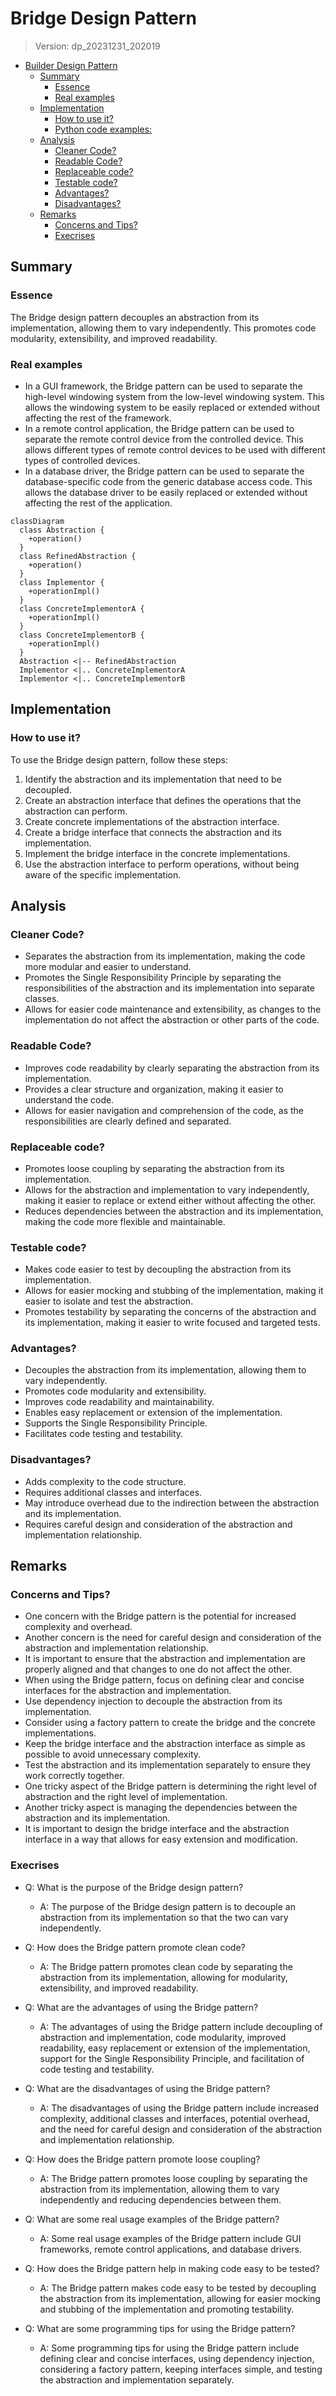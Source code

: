 
# Bridge Design Pattern
> Version: dp_20231231_202019

- [Builder Design Pattern](#builder-design-pattern)
   * [Summary](#summary)
      + [Essence](#essence)
      + [Real examples](#real-examples)
   * [Implementation](#implementation)
      + [How to use it?](#how-to-use-it)
      + [Python code examples:](#python-code-examples)
   * [Analysis](#analysis)
      + [Cleaner Code?](#cleaner-code)
      + [Readable Code?](#readable-code)
      + [Replaceable code?](#replaceable-code)
      + [Testable code?](#testable-code)
      + [Advantages?](#advantages)
      + [Disadvantages?](#disadvantages)
   * [Remarks](#remarks)
      + [Concerns and Tips?](#concerns-and-tips)
      + [Execrises](#execrises)

## Summary

### Essence
The Bridge design pattern decouples an abstraction from its implementation, allowing them to vary independently. This promotes code modularity, extensibility, and improved readability.

### Real examples

- In a GUI framework, the Bridge pattern can be used to separate the high-level windowing system from the low-level windowing system. This allows the windowing system to be easily replaced or extended without affecting the rest of the framework.
- In a remote control application, the Bridge pattern can be used to separate the remote control device from the controlled device. This allows different types of remote control devices to be used with different types of controlled devices.
- In a database driver, the Bridge pattern can be used to separate the database-specific code from the generic database access code. This allows the database driver to be easily replaced or extended without affecting the rest of the application.


```mermaid
classDiagram
  class Abstraction {
    +operation()
  }
  class RefinedAbstraction {
    +operation()
  }
  class Implementor {
    +operationImpl()
  }
  class ConcreteImplementorA {
    +operationImpl()
  }
  class ConcreteImplementorB {
    +operationImpl()
  }
  Abstraction <|-- RefinedAbstraction
  Implementor <|.. ConcreteImplementorA
  Implementor <|.. ConcreteImplementorB
```

## Implementation
### How to use it?
To use the Bridge design pattern, follow these steps:
1. Identify the abstraction and its implementation that need to be decoupled.
2. Create an abstraction interface that defines the operations that the abstraction can perform.
3. Create concrete implementations of the abstraction interface.
4. Create a bridge interface that connects the abstraction and its implementation.
5. Implement the bridge interface in the concrete implementations.
6. Use the abstraction interface to perform operations, without being aware of the specific implementation.



## Analysis
### Cleaner Code?

- Separates the abstraction from its implementation, making the code more modular and easier to understand.
- Promotes the Single Responsibility Principle by separating the responsibilities of the abstraction and its implementation into separate classes.
- Allows for easier code maintenance and extensibility, as changes to the implementation do not affect the abstraction or other parts of the code.

### Readable Code?

- Improves code readability by clearly separating the abstraction from its implementation.
- Provides a clear structure and organization, making it easier to understand the code.
- Allows for easier navigation and comprehension of the code, as the responsibilities are clearly defined and separated.

### Replaceable code?

- Promotes loose coupling by separating the abstraction from its implementation.
- Allows for the abstraction and implementation to vary independently, making it easier to replace or extend either without affecting the other.
- Reduces dependencies between the abstraction and its implementation, making the code more flexible and maintainable.

### Testable code?

- Makes code easier to test by decoupling the abstraction from its implementation.
- Allows for easier mocking and stubbing of the implementation, making it easier to isolate and test the abstraction.
- Promotes testability by separating the concerns of the abstraction and its implementation, making it easier to write focused and targeted tests.

### Advantages?

- Decouples the abstraction from its implementation, allowing them to vary independently.
- Promotes code modularity and extensibility.
- Improves code readability and maintainability.
- Enables easy replacement or extension of the implementation.
- Supports the Single Responsibility Principle.
- Facilitates code testing and testability.

### Disadvantages?

- Adds complexity to the code structure.
- Requires additional classes and interfaces.
- May introduce overhead due to the indirection between the abstraction and its implementation.
- Requires careful design and consideration of the abstraction and implementation relationship.


## Remarks
### Concerns and Tips?

- One concern with the Bridge pattern is the potential for increased complexity and overhead.
- Another concern is the need for careful design and consideration of the abstraction and implementation relationship.
- It is important to ensure that the abstraction and implementation are properly aligned and that changes to one do not affect the other.
- When using the Bridge pattern, focus on defining clear and concise interfaces for the abstraction and implementation.
- Use dependency injection to decouple the abstraction from its implementation.
- Consider using a factory pattern to create the bridge and the concrete implementations.
- Keep the bridge interface and the abstraction interface as simple as possible to avoid unnecessary complexity.
- Test the abstraction and its implementation separately to ensure they work correctly together.
- One tricky aspect of the Bridge pattern is determining the right level of abstraction and the right level of implementation.
- Another tricky aspect is managing the dependencies between the abstraction and its implementation.
- It is important to design the bridge interface and the abstraction interface in a way that allows for easy extension and modification.


### Execrises

- Q: What is the purpose of the Bridge design pattern?

  - A: The purpose of the Bridge design pattern is to decouple an abstraction from its implementation so that the two can vary independently.
- Q: How does the Bridge pattern promote clean code?

  - A: The Bridge pattern promotes clean code by separating the abstraction from its implementation, allowing for modularity, extensibility, and improved readability.
- Q: What are the advantages of using the Bridge pattern?

  - A: The advantages of using the Bridge pattern include decoupling of abstraction and implementation, code modularity, improved readability, easy replacement or extension of the implementation, support for the Single Responsibility Principle, and facilitation of code testing and testability.
- Q: What are the disadvantages of using the Bridge pattern?

  - A: The disadvantages of using the Bridge pattern include increased complexity, additional classes and interfaces, potential overhead, and the need for careful design and consideration of the abstraction and implementation relationship.
- Q: How does the Bridge pattern promote loose coupling?

  - A: The Bridge pattern promotes loose coupling by separating the abstraction from its implementation, allowing them to vary independently and reducing dependencies between them.
- Q: What are some real usage examples of the Bridge pattern?

  - A: Some real usage examples of the Bridge pattern include GUI frameworks, remote control applications, and database drivers.
- Q: How does the Bridge pattern help in making code easy to be tested?

  - A: The Bridge pattern makes code easy to be tested by decoupling the abstraction from its implementation, allowing for easier mocking and stubbing of the implementation and promoting testability.
- Q: What are some programming tips for using the Bridge pattern?

  - A: Some programming tips for using the Bridge pattern include defining clear and concise interfaces, using dependency injection, considering a factory pattern, keeping interfaces simple, and testing the abstraction and implementation separately.


